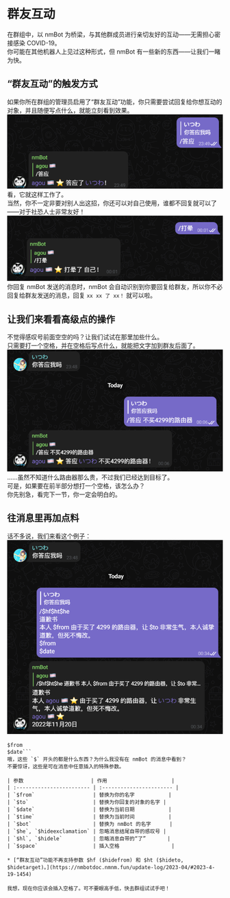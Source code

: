# 群友互动
在群组中，以 nmBot 为桥梁，与其他群成员进行亲切友好的互动——无需担心密接感染 COVID-19。  
你可能在其他机器人上见过这种形式，但 nmBot 有一些新的东西——让我们一睹为快。

## “群友互动”的触发方式
如果你所在群组的管理员启用了“群友互动”功能，你只需要尝试回复给你想互动的对象，并且随便写点什么，就能立刻看到效果。  
![](../img/interaction_example.png)
看，它就这样工作了。  
当然，你不一定非要对别人出这招，你还可以对自己使用，谁都不回复就可以了——对于社恐人士非常友好！
![](../img/interaction_example2.png)
你回复 nmBot 发送的消息时，nmBot 会自动识别到你要回复给群友，所以你不必回复给群友发送的消息，回复 `xx xx 了 xx！` 就可以啦。

## 让我们来看看高级点的操作
不觉得感叹号前面空空的吗？让我们试试在那里加些什么。  
只需要打一个空格，并在空格后写点什么，就能把文字加到群友后面了。
![](../img/interaction_example3.png)
……虽然不知道什么路由器那么贵，不过我们已经达到目标了。  
可是，如果要在前半部分想打一个空格，该怎么办？  
你先别急，看完下一节，你一定会明白的。

## 往消息里再加点料
话不多说，我们来看这个例子：
![](../img/interaction_example4.png)
```/$he的道歉书：由于我买了$space4299$space的路由器，让 非常生气，本人诚挚道歉，但死不悔改。   
$from  
$date```
哦，这些 `$` 开头的都是什么东西？为什么我没有在 nmBot 的消息中看到？  
不要惊讶，这些是可在消息中任意插入的特殊参数。

| 参数                      | 作用                     |
| :------------------------ | :----------------------- |
| `$from`                   | 替换为你的名字           |
| `$to`                     | 替换为你回复的对象的名字 |
| `$date`                   | 替换为当前日期           |
| `$time`                   | 替换为当前时间           |
| `$bot`                    | 替换为 nmBot 的名字      |
| `$he`, `$hideexclamation` | 忽略消息结尾自带的感叹号 |
| `$hl`, `$hidele`          | 忽略消息自带的“了”       |
| `$space`                  | 插入空格                 |

* [“群友互动”功能不再支持参数 $hf ($hidefrom) 和 $ht ($hideto, $hidetarget)。](https://nmbotdoc.nmnm.fun/update-log/2023-04/#2023-4-19-1454)

我想，现在你应该会插入空格了。可不要眼高手低，快去群组试试手吧！